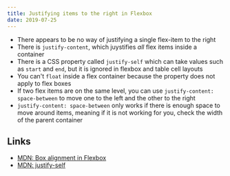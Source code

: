```yaml
---
title: Justifying items to the right in Flexbox
date: 2019-07-25
---
```


- There appears to be no way of justifying a single flex-item to the right
- There is `justify-content`, which juystifies _all_ flex items inside a container
- There is a CSS property called `justify-self` which can take values such as `start` and `end`, but it is ignored in flexbox and table cell layouts
- You can't `float` inside a flex container because the property does not apply to flex boxes
- If two flex items are on the same level, you can use `justify-content: space-between` to move one to the left and the other to the right
- `justify-content: space-between` only works if there is enough space to move around items, meaning if it is not working for you, check the width of the parent container

Links
---

- [MDN: Box alignment in Flexbox](https://developer.mozilla.org/en-US/docs/Web/CSS/CSS_Box_Alignment/Box_Alignment_in_Flexbox)
- [MDN: justify-self](https://developer.mozilla.org/en-US/docs/Web/CSS/justify-self)
